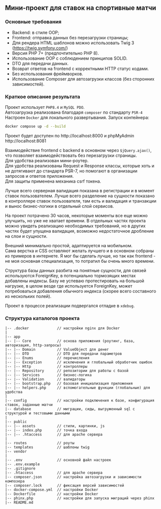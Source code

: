## Мини-проект для ставок на спортивные матчи

### Основные требования
- Backend: в стиле OOP;
- Frontend: отправка данных без перезагрузки страницы;
- Для рендера HTML шаблонов можно использовать Twig 3 (https://twig.symfony.com/)
- Версия PHP 7+ (предпочтительно PHP 8).
- Использование OOP с соблюдением принципов SOLID.
- DTO для передачи данных.
- Возврат ответов на frontend с корректными HTTP статус кодами.
- Без использования фреймворков.
- Использование Composer для автозагрузки классов (без сторонних зависимостей).

### Краткое описание результата
Проект использует `PHP8.4` и `MySQL PDO`.  
Автозагрузка реализована благодаря `composer` по стандарту `PSR-4`  
Настроен `Docker` для локального развертывания. Запуск контейнера:
```sh
docker compose up -d --build
```
Проект будет доступен по http://localhost:8000 и phpMyAdmin http://localhost:8081  

Взаимодействие frontend с backend в основном через `$jQuery.ajax()`, что позволяет взаимодействовать без перезагрузки страницы.  
Для удобства реализован мини-роутер.  
Для удобства реализованы Request и Response классы, которые хоть и не дотягивают до стандарта PSR-7, но помогают в организации запросов и ответов приложения.  
Для защиты применена механика csrf токена.  

Лучше всего серверная валидация показана в регистрации и в момент ставок пользователем.
Лучше всего разделение на сущности показано в контроллере ставок пользователя, там есть и валидация и транзакции и вынос бизнес-логики в отдельный слой сервисов.  

На проект потрачено 30 часов, некоторые моменты все еще можно улучшить, но уже не хватает времени. 
В отдельных частях проекта можно увидеть реализацию необходимых требований, но в других частях будет упущена валидация, возможно недостаточное дробление на слои и сущности.  

Внешний минимально простой, адаптируется на мобильном.  
Сама верстка и CSS оставляют желать лучшего и в основном собраны из примеров в интернете. Я мог бы сделать лучше, но так как frontend - не моя основная специализация, то потратил бы очень много времени.  

Структура базы данных разбита на понятные сущности, для связей используются ForeignKey, в потенциально тормозящих местах добавлены индексы. 
Базу не успеваю протестировать на большой нагрузке, в целом везде где используется ForeignKey, может потребоваться добавления обычного индекса (скорее всего составного из нескольких полей).  

Проект в процессе реализации подвергался отладке в `xdebug`.  


### Структура каталогов проекта

```text
|-- .docker             // настройки nginx для Docker
|
|-- app
|-- |-- Core            // основа приложения (роутинг, база, авторизация, http-запросы)
|-- |-- Domain          // ValueObject для денег
|-- |-- DTO             // DTO для передачи параметров
|-- |-- Enums           // перечисления
|-- |-- Exception       // исключения и глобальный обработчик ошибок
|-- |-- Http            // контроллеры
|-- |-- Repository      // репозитории для работы с базой
|-- |-- Services        // бизнес-логика
|-- |-- Validation      // валидаторы
|-- |-- bootstrap.php   // базовая инициализация приложения
|-- |-- helpers.php     // вспомогательные функции (глобальные) для удобства
|
|-- config              // настройки подключения к базе, конфигурация ставок, заданные матчи 
|-- database            // миграции, сиды, выгруженный sql с структурой и тестовыми данными
|
|-- public
|-- |-- assets          // стили, картинки, js
|-- |-- index.php       // точка входа
|-- |-- .htaccess       // для apache сервера 
|
|-- routes              // роуты
|-- templates           // шаблоны twig
|-- vendor 
|
|-- .env                // основной файл настроек
|-- .env.example
|-- .gitignore
|-- .htaccess           // для apache сервера 
|-- composer.json       // настройка автозагрузки и зависимости композера
|-- composer.lock       // фиксация версий зависимостей
|-- docker-compose.yml  // настройки Docker
|-- Dockerfile          // настройки Docker
|-- phinx.php           // настройки для запуска миграций через phinx
|-- README.md

```

